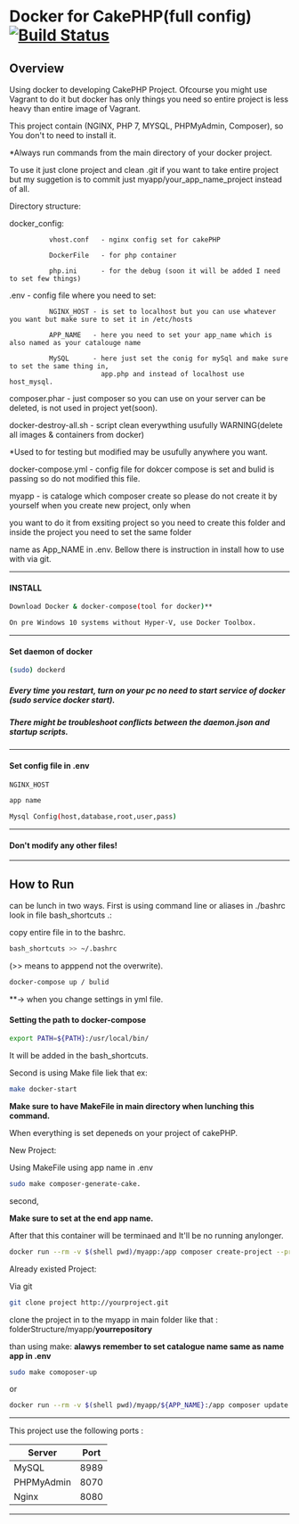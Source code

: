 # Docker for CakePHP(full config) [![Build Status](https://travis-ci.org/patrka54/Docker-CakePHP-config.svg?branch=master)](https://travis-ci.org/patrka54/Docker-CakePHP-config.svg?branch=master)

## Overview

Using docker to developing CakePHP Project. Ofcourse you might use Vagrant to do it but docker has only things you need so entire project is less heavy than entire image of Vagrant.

This project contain (NGINX, PHP 7, MYSQL, PHPMyAdmin, Composer), so You don't to need to install it.

*Always run commands from the main directory of your docker project.

To use it just clone project and clean .git if you want to take entire project but my suggetion is to commit just myapp/your_app_name_project instead of all.

Directory structure:

docker_config: 

              vhost.conf   - nginx config set for cakePHP
              
              DockerFile   - for php container 
              
              php.ini      - for the debug (soon it will be added I need to set few things)
              
.env - config file where you need to set:

              NGINX_HOST - is set to localhost but you can use whatever you want but make sure to set it in /etc/hosts
              
              APP_NAME   - here you need to set your app_name which is also named as your catalouge name
              
              MySQL      - here just set the conig for mySql and make sure to set the same thing in,
                           app.php and instead of localhost use host_mysql.
                           
composer.phar  - just composer so you can use on your server can be deleted, is not used in project yet(soon).

docker-destroy-all.sh -  script clean everywthing usufully WARNING(delete all images & containers from docker)

*Used to for testing but modified may be usufully anywhere you want.

docker-compose.yml   - config file for dokcer compose is set and bulid is passing so do not modified this file.

myapp   - is cataloge which composer create so please do not create it by yourself when you create new project, only when 

you want to do it from exsiting project so you need to create this folder and inside the project you need to set the same folder 

name as App_NAME in .env. Bellow there is instruction in install how to use with via git.




----------------------------------
#### INSTALL
```sh
Download Docker & docker-compose(tool for docker)**
```

```sh
On pre Windows 10 systems without Hyper-V, use Docker Toolbox.
```
----------------------------------

#### Set daemon of docker

```sh
(sudo) dockerd
```

##### Every time you restart, turn on your pc no need to start service of docker (sudo service docker start).
##### There might be troubleshoot conflicts between the daemon.json and startup scripts.
----------------------------------
#### Set config file in .env


```sh 
NGINX_HOST 
```

```sh
app name 
```

```sh 
Mysql Config(host,database,root,user,pass) 
```

----------------------------------
#### Don't modify any other files!
----------------------------------

## How to Run
can be lunch in two ways.
First is using command line or aliases in ./bashrc look in file bash_shortcuts .:

copy entire file in to the bashrc.

```sh 
bash_shortcuts >> ~/.bashrc 
```

(>> means to apppend not the overwrite).

```sh 
docker-compose up / bulid 
```

**-> when you change settings in yml file. 

#### Setting the path to docker-compose 

```sh
export PATH=${PATH}:/usr/local/bin/
```

It will be added in the bash_shortcuts.


Second is using Make file liek that ex: 

```sh
make docker-start 
```

**Make sure to have MakeFile in main directory when lunching this command.**


When everything is set depeneds on your project of cakePHP.

New Project:

Using MakeFile using app name in .env 

```sh 
sudo make composer-generate-cake. 
```

second,

**Make sure to set at the end app name.**

After that this container will be terminaed and It'll be no running anylonger. 

 ```sh 
 docker run --rm -v $(shell pwd)/myapp:/app composer create-project --prefer-dist --ignore-platform-reqs cakephp/app ${APP_NAME} 
 ```

Already existed Project:

Via git

```sh 
git clone project http://yourproject.git 
```

clone the project in to the myapp in main folder like that : folderStructure/myapp/__yourrepository__

than using make: **alawys remember to set catalogue name same as name app in .env**

```sh 
sudo make comoposer-up
```

or

```sh
docker run --rm -v $(shell pwd)/myapp/${APP_NAME}:/app composer update
```


----------------------------------

This project use the following ports :

| Server     | Port |
|------------|------|
| MySQL      | 8989 |
| PHPMyAdmin | 8070 |
| Nginx      | 8080 |

----------------------------------
